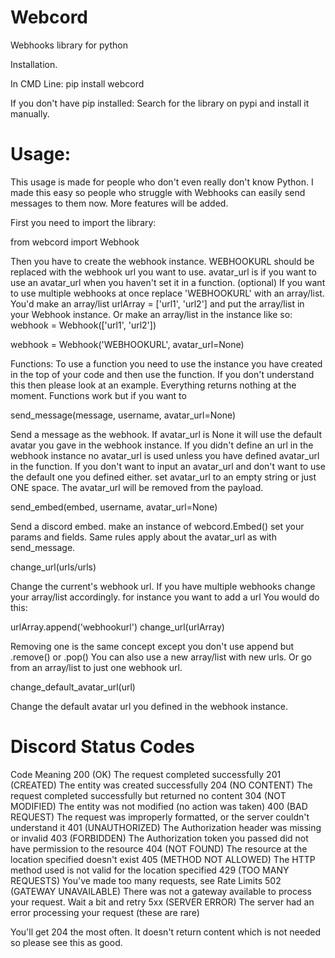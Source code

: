 # Webcord
Webhooks library for python

Installation.

In CMD Line:
  pip install webcord
 
If you don't have pip installed:
 Search for the library on pypi and install it manually.
 

# Usage:

This usage is made for people who don't even really don't know Python. I made this easy so people who struggle with Webhooks can easily send messages to them now. More features will be added.

First you need to import the library:

from webcord import Webhook

Then you have to create the webhook instance.
WEBHOOKURL should be replaced with the webhook url you want to use.
avatar_url is if you want to use an avatar_url when you haven't set it in a function. (optional)
If you want to use multiple webhooks at once replace 'WEBHOOKURL' with an array/list.
You'd make an array/list
urlArray = ['url1', 'url2']
and put the array/list in your Webhook instance.
Or make an array/list in the instance like so:
webhook = Webhook(['url1', 'url2'])

webhook = Webhook('WEBHOOKURL', avatar_url=None)

Functions:
To use a function you need to use the instance you have created in the top of your code and then use the function.
If you don't understand this then please look at an example.
Everything returns nothing at the moment. Functions work but if you want to 


send_message(message, username, avatar_url=None)

Send a message as the webhook.
If avatar_url is None it will use the default avatar you gave in the webhook instance.
If you didn't define an url in the webhook instance no avatar_url is used unless you have defined avatar_url in the function.
If you don't want to input an avatar_url and don't want to use the default one you defined either.
set avatar_url to an empty string or just ONE space. The avatar_url will be removed from the payload.

send_embed(embed, username, avatar_url=None)


Send a discord embed.
make an instance of webcord.Embed()
set your params and fields.
Same rules apply about the avatar_url as with send_message.


change_url(urls/urls)

Change the current's webhook url. If you have multiple webhooks
change your array/list accordingly.
for instance you want to add a url
You would do this:

urlArray.append('webhookurl')
change_url(urlArray)

Removing one is the same concept except you don't use append but .remove() or .pop()
You can also use a new array/list with new urls. Or go from an array/list to just one webhook url.

change_default_avatar_url(url)

Change the default avatar url you defined in the webhook instance.


# Discord Status Codes

Code	Meaning
200 (OK)	The request completed successfully
201 (CREATED)	The entity was created successfully
204 (NO CONTENT)	The request completed successfully but returned no content
304 (NOT MODIFIED)	The entity was not modified (no action was taken)
400 (BAD REQUEST)	The request was improperly formatted, or the server couldn't understand it
401 (UNAUTHORIZED)	The Authorization header was missing or invalid
403 (FORBIDDEN)	The Authorization token you passed did not have permission to the resource
404 (NOT FOUND)	The resource at the location specified doesn't exist
405 (METHOD NOT ALLOWED)	The HTTP method used is not valid for the location specified
429 (TOO MANY REQUESTS)	You've made too many requests, see Rate Limits
502 (GATEWAY UNAVAILABLE)	There was not a gateway available to process your request. Wait a bit and retry
5xx (SERVER ERROR)	The server had an error processing your request (these are rare)

You'll get 204 the most often. It doesn't return content which is not needed so please see this as good.
